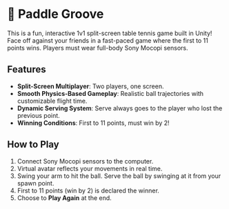 # 🏓 Paddle Groove

This is a fun, interactive 1v1 split-screen table tennis game built in Unity! Face off against your friends in a fast-paced game where the first to 11 points wins. Players must wear full-body Sony Mocopi sensors.

## Features
- **Split-Screen Multiplayer**: Two players, one screen.
- **Smooth Physics-Based Gameplay**: Realistic ball trajectories with customizable flight time.
- **Dynamic Serving System**: Serve always goes to the player who lost the previous point.
- **Winning Conditions**: First to 11 points, must win by 2!

## How to Play
1. Connect Sony Mocopi sensors to the computer.
2. Virtual avatar reflects your movements in real time.
3. Swing your arm to hit the ball. Serve the ball by swinging at it from your spawn point.
4. First to 11 points (win by 2) is declared the winner.
5. Choose to **Play Again** at the end.
